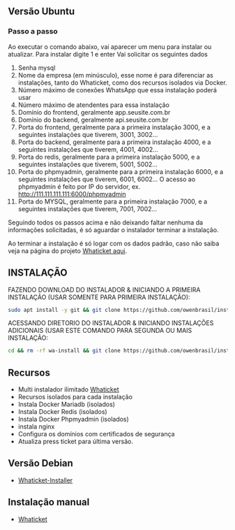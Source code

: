 ## Versão Ubuntu 
### Passo a passo
Ao executar o comando abaixo, vai aparecer um menu para instalar ou atualizar.
Para instalar digite 1 e enter
Vai solicitar os seguintes dados
1. Senha mysql
2. Nome da empresa (em minúsculo), esse nome é para diferenciar as instalações, tanto do Whaticket, como dos recursos isolados via Docker.
3. Número máximo de conexões WhatsApp que essa instalação poderá usar
4. Número máximo de atendentes para essa instalação
5. Domínio do frontend, geralmente app.seusite.com.br
6. Domínio do backend, geralmente api.seusite.com.br
7. Porta do frontend, geralmente para a primeira instalação 3000, e a seguintes instalações que tiverem, 3001, 3002...
8. Porta do backend, geralmente para a primeira instalação 4000, e a seguintes instalações que tiverem, 4001, 4002...
9. Porta do redis, geralmente para a primeira instalação 5000, e a seguintes instalações que tiverem, 5001, 5002...
10. Porta do phpmyadmin, geralmente para a primeira instalação 6000, e a seguintes instalações que tiverem, 6001, 6002...
O acesso ao phpmyadmin é feito por IP do servidor, ex. http://111.111.111.111:6000/phpmyadmin
11. Porta do MYSQL, geralmente para a primeira instalação 7000, e a seguintes instalações que tiverem, 7001, 7002...

Seguindo todos os passos acima e não deixando faltar nenhuma da informações solicitadas, é só aguardar o instalador terminar a instalação.

Ao terminar a instalação é só logar com os dados padrão, caso não saiba veja na página do projeto [Whaticket aqui](https://github.com/owenbrasil/).

## INSTALAÇÃO 
FAZENDO DOWNLOAD DO INSTALADOR & INICIANDO A PRIMEIRA INSTALAÇÃO (USAR SOMENTE PARA PRIMEIRA INSTALAÇÃO):

```bash
sudo apt install -y git && git clone https://github.com/owenbrasil/install_mysql.git instalador && sudo chmod -R 777 ./instalador && cd ./instalador && sudo ./install_primaria
```

ACESSANDO DIRETORIO DO INSTALADOR & INICIANDO INSTALAÇÕES ADICIONAIS (USAR ESTE COMANDO PARA SEGUNDA OU MAIS INSTALAÇÃO:
```bash
cd && rm -rf wa-install && git clone https://github.com/owenbrasil/install_mysql.git && sudo chmod -R 777 ./wa-install && cd ./wa-install && sudo ./install_instancia
```
## Recursos 
- Multi instalador ilimitado [Whaticket](https://github.com/owenbrasil/install_mysql)
- Recursos isolados para cada instalação
- Instala Docker Mariadb (isolados)
- Instala Docker Redis (isolados)
- Instala Docker Phpmyadmin (isolados)
- instala nginx
- Configura os domínios com certificados de segurança
- Atualiza press ticket para última versão.

## Versão Debian
- [Whaticket-Installer](https://github.com/robsonwr/Press-Ticket-Installer)

## Instalação manual
- [Whaticket](https://github.com/owenbrasil/)
